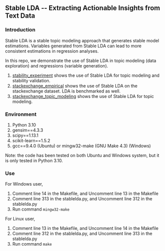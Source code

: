 ## Stable LDA  -- Extracting Actionable Insights from Text Data

### Introduction
Stable LDA is a stable topic modeling approach that generates stable model estimations. Variables generated from Stable LDA can lead to more consistent estimations in regression analyses.

In this repo, we demonstrate the use of Stable LDA in topic modeling (data exploration) and regressions (variable generation).
1. [stability_experiment](stability_experiment.py) shows the use of Stable LDA for topic modeling and stability validation.
2. [stackexchange_empirical](stackexchange_empirical.py) shows the use of Stable LDA on the stackexchange dataset. LDA is benchmarked as well.
3. [stackexchange_topic_modeling](stackexchange_topic_modeling.py) shows the use of Stable LDA for topic modeling.


### Environment
1. Python 3.10
2. gensim==4.3.3
3. scipy==1.13.1
4. scikit-learn==1.5.2
5. gcc==9.4.0 (Ubuntu) or mingw32-make (GNU Make 4.3) (Windows)

Note: the code has been tested on both Ubuntu and Windows system, but it is only tested in Python 3.10.

### Use
For Windows user,
1. Comment line 14 in the Makefile, and Uncomment line 13 in the Makefile
2. Comment line 313 in the stablelda.py, and Uncomment line 312 in the stablelda.py
3. Run command ``mingw32-make``

For Linux user,
1. Comment line 13 in the Makefile, and Uncomment line 14 in the Makefile
2. Comment line 312 in the stablelda.py, and Uncomment line 313 in the stablelda.py
3. Run command ``make``
